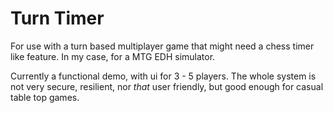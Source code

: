 # Turn Timer
For use with a turn based multiplayer game that might need a chess timer like feature. In my case,
for a MTG EDH simulator.

Currently a functional demo, with ui for 3 - 5 players. The whole system is not very secure, 
resilient, nor *that* user friendly, but good enough for casual table top games.